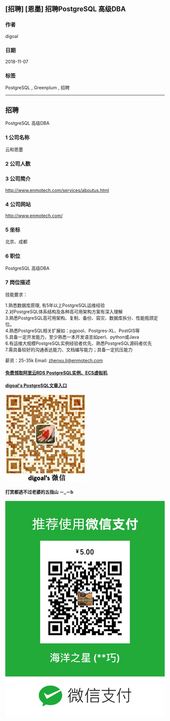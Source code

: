 ## [招聘] [恩墨] 招聘PostgreSQL 高级DBA  
           
### 作者           
digoal          
          
### 日期          
2018-11-07          
          
### 标签          
PostgreSQL , Greenplum , 招聘        
          
----          
          
## 招聘          
PostgreSQL 高级DBA        
           
### 1 公司名称        
云和恩墨  
        
### 2 公司人数        
        
### 3 公司简介        
http://www.enmotech.com/services/aboutus.html  
    
### 4 公司网站        
http://www.enmotech.com/  
        
### 5 坐标          
北京、成都     
          
### 6 职位          
PostgreSQL 高级DBA        
          
### 7 岗位描述     
  
  
技能要求：  
  
1\.熟悉数据库原理, 有5年以上PostgreSQL运维经验  
2\.对PostgreSQL体系结构及各种高可用架构方案有深入理解  
3\.熟悉PostgreSQL高可用架构、复制、备份、容灾、数据库拆分、性能瓶颈定位。  
4\.熟悉PostgreSQL相关扩展如：pgpool、Postgres-XL、PostGIS等  
5\.具备一定开发能力，至少熟悉一本开发语言如perl、python或Java  
6\.有运维大规模PostgreSQL实例经验者优先、熟悉PostgreSQL源码者优先  
7\.需具备较好的沟通表达能力、文档编写能力；具备一定抗压能力  
  
薪资：25-35k  Email: zhenxu.li@enmotech.com  
  
  
  
  
  
  
  
  
  
  
#### [免费领取阿里云RDS PostgreSQL实例、ECS虚拟机](https://free.aliyun.com/ "57258f76c37864c6e6d23383d05714ea")
  
  
#### [digoal's PostgreSQL文章入口](https://github.com/digoal/blog/blob/master/README.md "22709685feb7cab07d30f30387f0a9ae")
  
  
![digoal's weixin](../pic/digoal_weixin.jpg "f7ad92eeba24523fd47a6e1a0e691b59")
  
  
  
  
  
  
#### 打赏都逃不过老婆的五指山 －_－b  
![wife's weixin ds](../pic/wife_weixin_ds.jpg "acd5cce1a143ef1d6931b1956457bc9f")
  
